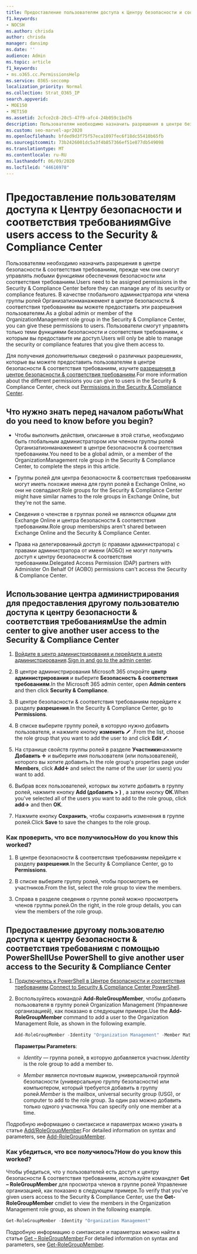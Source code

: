 ```yaml
---
title: Предоставление пользователям доступа к Центру безопасности и соответствия требованиям
f1.keywords:
- NOCSH
ms.author: chrisda
author: chrisda
manager: dansimp
ms.date: ''
audience: Admin
ms.topic: article
f1_keywords:
- ms.o365.cc.PermissionsHelp
ms.service: O365-seccomp
localization_priority: Normal
ms.collection: Strat_O365_IP
search.appverid:
- MOE150
- MET150
ms.assetid: 2cfce2c8-20c5-47f9-afc4-24b059c1bd76
description: Пользователям необходимо назначить разрешения в центре безопасности & Microsoft 365, чтобы они могли управлять любыми функциями обеспечения безопасности или соответствия требованиям.
ms.custom: seo-marvel-apr2020
ms.openlocfilehash: bfded9d3f75f57eca1097fec6f18dc55410b65fb
ms.sourcegitcommit: 73b2426001dc5a3f4b857366ef51e877db549098
ms.translationtype: MT
ms.contentlocale: ru-RU
ms.lasthandoff: 06/09/2020
ms.locfileid: "44616978"
---
```

# <a name="give-users-access-to-the-security--compliance-center"></a><span data-ttu-id="ba71e-103">Предоставление пользователям доступа к Центру безопасности и соответствия требованиям</span><span class="sxs-lookup"><span data-stu-id="ba71e-103">Give users access to the Security & Compliance Center</span></span>

<span data-ttu-id="ba71e-104">Пользователям необходимо назначить разрешения в центре безопасности & соответствия требованиям, прежде чем они смогут управлять любыми функциями обеспечения безопасности или соответствия требованиям.</span><span class="sxs-lookup"><span data-stu-id="ba71e-104">Users need to be assigned permissions in the Security & Compliance Center before they can manage any of its security or compliance features.</span></span> <span data-ttu-id="ba71e-105">В качестве глобального администратора или члена группы ролей Организатионманажемент в центре безопасности & соответствия требованиям вы можете предоставить эти разрешения пользователям.</span><span class="sxs-lookup"><span data-stu-id="ba71e-105">As a global admin or member of the OrganizationManagement role group in the Security & Compliance Center, you can give these permissions to users.</span></span> <span data-ttu-id="ba71e-106">Пользователи смогут управлять только теми функциями безопасности и соответствия требованиям, к которым вы предоставите им доступ.</span><span class="sxs-lookup"><span data-stu-id="ba71e-106">Users will only be able to manage the security or compliance features that you give them access to.</span></span>

<span data-ttu-id="ba71e-107">Для получения дополнительных сведений о различных разрешениях, которые вы можете предоставить пользователям в центре безопасности & соответствия требованиям, изучите [разрешения в центре безопасности & соответствия требованиям](permissions-in-the-security-and-compliance-center.md).</span><span class="sxs-lookup"><span data-stu-id="ba71e-107">For more information about the different permissions you can give to users in the Security & Compliance Center, check out [Permissions in the Security & Compliance Center](permissions-in-the-security-and-compliance-center.md).</span></span>

## <a name="what-do-you-need-to-know-before-you-begin"></a><span data-ttu-id="ba71e-108">Что нужно знать перед началом работы</span><span class="sxs-lookup"><span data-stu-id="ba71e-108">What do you need to know before you begin?</span></span>

- <span data-ttu-id="ba71e-109">Чтобы выполнить действия, описанные в этой статье, необходимо быть глобальным администратором или членом группы ролей Организатионманажемент в центре безопасности & соответствия требованиям.</span><span class="sxs-lookup"><span data-stu-id="ba71e-109">You need to be a global admin, or a member of the OrganizationManagement role group in the Security & Compliance Center, to complete the steps in this article.</span></span>

- <span data-ttu-id="ba71e-110">Группы ролей для центра безопасности & соответствия требованиям могут иметь похожие имена для групп ролей в Exchange Online, но они не совпадают.</span><span class="sxs-lookup"><span data-stu-id="ba71e-110">Role groups for the Security & Compliance Center might have similar names to the role groups in Exchange Online, but they're not the same.</span></span>

- <span data-ttu-id="ba71e-111">Сведения о членстве в группах ролей не являются общими для Exchange Online и центра безопасности & соответствия требованиям.</span><span class="sxs-lookup"><span data-stu-id="ba71e-111">Role group memberships aren't shared between Exchange Online and the Security & Compliance Center.</span></span>

- <span data-ttu-id="ba71e-112">Права на делегированный доступ (с правами администратора) с правами администратора от имени (АОБО) не могут получить доступ к центру безопасности & соответствия требованиям.</span><span class="sxs-lookup"><span data-stu-id="ba71e-112">Delegated Access Permission (DAP) partners with Administer On Behalf Of (AOBO) permissions can't access the Security & Compliance Center.</span></span>

## <a name="use-the-admin-center-to-give-another-user-access-to-the-security--compliance-center"></a><span data-ttu-id="ba71e-113">Использование центра администрирования для предоставления другому пользователю доступа к центру безопасности & соответствия требованиям</span><span class="sxs-lookup"><span data-stu-id="ba71e-113">Use the admin center to give another user access to the Security & Compliance Center</span></span>

1. <span data-ttu-id="ba71e-114">[Войдите в центр администрирования и перейдите в центр администрирования](https://docs.microsoft.com/microsoft-365/compliance/go-to-the-securitycompliance-center).</span><span class="sxs-lookup"><span data-stu-id="ba71e-114">[Sign in and go to the admin center](https://docs.microsoft.com/microsoft-365/compliance/go-to-the-securitycompliance-center).</span></span>

2. <span data-ttu-id="ba71e-115">В центре администрирования Microsoft 365 откройте **центр администрирования** и выберите **Безопасность & соответствия требованиям**.</span><span class="sxs-lookup"><span data-stu-id="ba71e-115">In the Microsoft 365 admin center, open **Admin centers** and then click **Security & Compliance**.</span></span>

3. <span data-ttu-id="ba71e-116">В центре безопасности & соответствия требованиям перейдите к разделу **разрешения**.</span><span class="sxs-lookup"><span data-stu-id="ba71e-116">In the Security & Compliance Center, go to **Permissions**.</span></span>

4. <span data-ttu-id="ba71e-117">В списке выберите группу ролей, в которую нужно добавить пользователя, и нажмите кнопку **изменить** ![ значок редактирования ](../../media/O365-MDM-CreatePolicy-EditIcon.gif) .</span><span class="sxs-lookup"><span data-stu-id="ba71e-117">From the list, choose the role group that you want to add the user to and click **Edit** ![Edit icon](../../media/O365-MDM-CreatePolicy-EditIcon.gif).</span></span>

5. <span data-ttu-id="ba71e-118">На странице свойств группы ролей в разделе **Участники**нажмите **Добавить** ![ значок Добавить ](../../media/ITPro-EAC-AddIcon.gif) и выберите имя пользователя (или пользователей), которого вы хотите добавить.</span><span class="sxs-lookup"><span data-stu-id="ba71e-118">In the role group's properties page under **Members**, click **Add**![Add Icon](../../media/ITPro-EAC-AddIcon.gif) and select the name of the user (or users) you want to add.</span></span>

6. <span data-ttu-id="ba71e-119">Выбрав всех пользователей, которых вы хотите добавить в группу ролей, нажмите кнопку **Add (добавить \> )** , а затем кнопку **ОК**.</span><span class="sxs-lookup"><span data-stu-id="ba71e-119">When you've selected all of the users you want to add to the role group, click **add-\>** and then **OK**.</span></span>

7. <span data-ttu-id="ba71e-120">Нажмите кнопку **Сохранить**, чтобы сохранить изменения в группе ролей.</span><span class="sxs-lookup"><span data-stu-id="ba71e-120">Click **Save** to save the changes to the role group.</span></span>

### <a name="how-do-you-know-this-worked"></a><span data-ttu-id="ba71e-121">Как проверить, что все получилось</span><span class="sxs-lookup"><span data-stu-id="ba71e-121">How do you know this worked?</span></span>

1. <span data-ttu-id="ba71e-122">В центре безопасности & соответствия требованиям перейдите к разделу **разрешения**.</span><span class="sxs-lookup"><span data-stu-id="ba71e-122">In the Security & Compliance Center, go to **Permissions**.</span></span>

2. <span data-ttu-id="ba71e-123">В списке выберите группу ролей, чтобы просмотреть ее участников.</span><span class="sxs-lookup"><span data-stu-id="ba71e-123">From the list, select the role group to view the members.</span></span>

3. <span data-ttu-id="ba71e-124">Справа в разделе сведения о группе ролей можно просмотреть членов группы ролей.</span><span class="sxs-lookup"><span data-stu-id="ba71e-124">On the right, in the role group details, you can view the members of the role group.</span></span>

## <a name="use-powershell-to-give-another-user-access-to-the-security--compliance-center"></a><span data-ttu-id="ba71e-125">Предоставление другому пользователю доступа к центру безопасности & соответствия требованиям с помощью PowerShell</span><span class="sxs-lookup"><span data-stu-id="ba71e-125">Use PowerShell to give another user access to the Security & Compliance Center</span></span>

1. <span data-ttu-id="ba71e-126">[Подключитесь к PowerShell в Центре безопасности и соответствия требованиям](https://docs.microsoft.com/powershell/exchange/connect-to-scc-powershell).</span><span class="sxs-lookup"><span data-stu-id="ba71e-126">[Connect to Security & Compliance Center PowerShell](https://docs.microsoft.com/powershell/exchange/connect-to-scc-powershell).</span></span>

2. <span data-ttu-id="ba71e-127">Воспользуйтесь командой **Add-RoleGroupMember**, чтобы добавить пользователя в группу ролей Organization Management (Управление организацией), как показано в следующем примере.</span><span class="sxs-lookup"><span data-stu-id="ba71e-127">Use the **Add-RoleGroupMember** command to add a user to the Organization Management Role, as shown in the following example.</span></span>

   ```PowerShell
   Add-RoleGroupMember -Identity "Organization Management" -Member MatildaS
   ```

   <span data-ttu-id="ba71e-128">**Параметры**:</span><span class="sxs-lookup"><span data-stu-id="ba71e-128">**Parameters**:</span></span>

   - <span data-ttu-id="ba71e-129">_Identity_ — группа ролей, в которую добавляется участник.</span><span class="sxs-lookup"><span data-stu-id="ba71e-129">_Identity_ is the role group to add a member to.</span></span>

   - <span data-ttu-id="ba71e-130">_Member_ является почтовым ящиком, универсальной группой безопасности (универсальную группу безопасности) или компьютером, который требуется добавить в группу ролей.</span><span class="sxs-lookup"><span data-stu-id="ba71e-130">_Member_ is the mailbox, universal security group (USG), or computer to add to the role group.</span></span> <span data-ttu-id="ba71e-131">За один раз можно добавить только одного участника.</span><span class="sxs-lookup"><span data-stu-id="ba71e-131">You can specify only one member at a time.</span></span>

<span data-ttu-id="ba71e-132">Подробную информацию о синтаксисе и параметрах можно узнать в статье [Add/RoleGroupMember](https://docs.microsoft.com/powershell/module/exchange/Add-RoleGroupMember).</span><span class="sxs-lookup"><span data-stu-id="ba71e-132">For detailed information on syntax and parameters, see [Add-RoleGroupMember](https://docs.microsoft.com/powershell/module/exchange/Add-RoleGroupMember).</span></span>

### <a name="how-do-you-know-this-worked"></a><span data-ttu-id="ba71e-133">Как убедиться, что все получилось?</span><span class="sxs-lookup"><span data-stu-id="ba71e-133">How do you know this worked?</span></span>

<span data-ttu-id="ba71e-134">Чтобы убедиться, что у пользователей есть доступ к центру безопасности & соответствия требованиям, используйте командлет **Get – RoleGroupMember** для просмотра членов в группе ролей Управление организацией, как показано в следующем примере.</span><span class="sxs-lookup"><span data-stu-id="ba71e-134">To verify that you've given users access to the Security & Compliance Center, use the **Get-RoleGroupMember** cmdlet to view the members in the Organization Management role group, as shown in the following example.</span></span>

```PowerShell
Get-RoleGroupMember -Identity "Organization Management"
```

<span data-ttu-id="ba71e-135">Подробную информацию о синтаксисе и параметрах можно найти в статье [Get – RoleGroupMember](https://docs.microsoft.com/powershell/module/exchange/Get-RoleGroupMember).</span><span class="sxs-lookup"><span data-stu-id="ba71e-135">For detailed information on syntax and parameters, see [Get-RoleGroupMember](https://docs.microsoft.com/powershell/module/exchange/Get-RoleGroupMember).</span></span>
